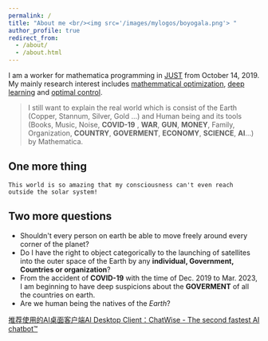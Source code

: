 ```yaml
---
permalink: /
title: "About me <br/><img src='/images/mylogos/boyogala.png'> "
author_profile: true
redirect_from:
  - /about/
  - /about.html
---
```


I am a worker for mathematica programming in [JUST](https://mypage.just.edu.cn/sl/wj_20278/list.htm) from October 14, 2019. My mainly research interest includes [mathemmatical optimization](https://en.wikipedia.org/wiki/Mathematical_optimization), [deep learning](https://en.wikipedia.org/wiki/Deep_learning) and [optimal control](https://en.wikipedia.org/wiki/Optimal_control). 
> I still want to explain the real world which is consist of the Earth (Copper, Stannum, Silver, Gold ...) and Human being and its tools (Books, Music, Noise, **COVID-19** , **WAR**, **GUN**, **MONEY**, Family, Organization, **COUNTRY**, **GOVERMENT**, **ECONOMY**, **SCIENCE**, **AI**...) by Mathematica. 
 

One more thing 
------
```
This world is so amazing that my consciousness can't even reach outside the solar system!
```

Two more questions 
------ 
- Shouldn't every person on earth be able to move freely around every corner of the planet? 
- Do I have the right to object categorically to the launching of satellites into the outer space of the Earth by any **individual, Government, Countries or organization**? 
- From the accident of **COVID-19** with the time of Dec. 2019 to Mar. 2023, I am beginning to have deep suspicions about the **GOVERMENT** of all the countries on earth.
- Are we human being the natives of the *Earth*?


 <a href="https://chatwise.app/?atp=8jxjbi">推荐使用的AI桌面客户端AI Desktop Client：ChatWise - The second fastest AI chatbot™</a>
